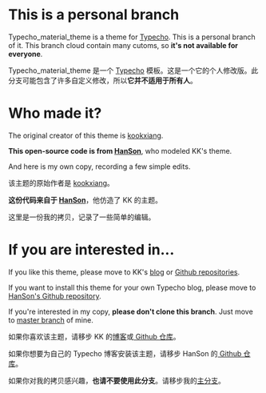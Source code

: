 # This is a personal branch

Typecho_material_theme is a theme for [Typecho](https://github.com/typecho/typecho). This is a personal branch of it. This branch cloud contain many cutoms, so **it's not available for everyone**.

Typecho_material_theme 是一个 [Typecho](https://github.com/typecho/typecho) 模板。这是一个它的个人修改版。此分支可能包含了许多自定义修改，所以**它并不适用于所有人**。

# Who made it?

The original creator of this theme is [kookxiang](https://ikk.me).

**This open-source code is from [HanSon](http://hanc.cc/)**, who modeled KK's theme.

And here is my own copy, recording a few simple edits.


该主题的原始作者是 [kookxiang](https://ikk.me)。

**这份代码来自于 [HanSon](http://hanc.cc/)**，他仿造了 KK 的主题。

这里是一份我的拷贝，记录了一些简单的编辑。

# If you are interested in...

If you like this theme, please move to KK's [blog](https://ikk.me) or [Github repositories](https://github.com/kookxiang).

If you want to install this theme for your own Typecho blog, please move to [HanSon's Github repository](https://github.com/Hanccc/typecho_material_theme).

If you're interested in my copy, **please don't clone this branch**. Just move to [master branch](https://github.com/Yves-X/typecho_material_theme/tree/master) of mine.


如果你喜欢该主题，请移步 KK 的[博客](https://ikk.me)或[ Github 仓库](https://github.com/kookxiang)。

如果你想要为自己的 Typecho 博客安装该主题，请移步 HanSon 的[ Github 仓库](https://github.com/Hanccc/typecho_material_theme)。

如果你对我的拷贝感兴趣，**也请不要使用此分支**。请移步我的[主分支](https://github.com/Yves-X/typecho_material_theme/tree/master)。
